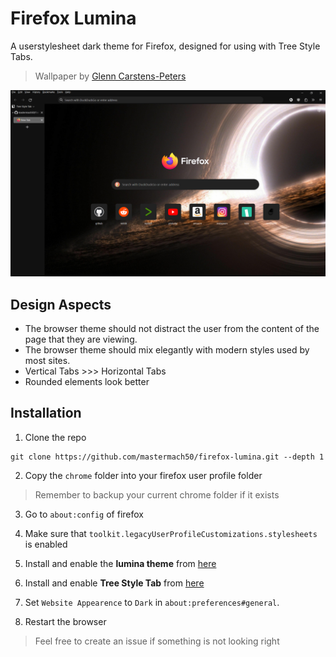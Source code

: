 # Firefox Lumina
A userstylesheet dark theme for Firefox, designed for using with Tree Style Tabs.

> Wallpaper by [Glenn Carstens-Peters](https://unsplash.com/@glenncarstenspeters)

![screenshot](screenshot.png)
## Design Aspects
- The browser theme should not distract the user from the content of the page that they are viewing.
- The browser theme should mix elegantly with modern styles used by most sites.
- Vertical Tabs >>> Horizontal Tabs
- Rounded elements look better

## Installation
1. Clone the repo
```
git clone https://github.com/mastermach50/firefox-lumina.git --depth 1
```
2. Copy the `chrome` folder into your firefox user profile folder
> Remember to backup your current chrome folder if it exists

3. Go to `about:config` of firefox

4. Make sure that `toolkit.legacyUserProfileCustomizations.stylesheets` is enabled

5. Install and enable the __lumina theme__ from [here](https://addons.mozilla.org/en-US/firefox/addon/lumina-ma3/)

6. Install and enable __Tree Style Tab__ from [here](https://addons.mozilla.org/en-US/firefox/addon/tree-style-tab/)

7. Set `Website Appearence` to `Dark` in `about:preferences#general`.

5. Restart the browser

> Feel free to create an issue if something is not looking right
